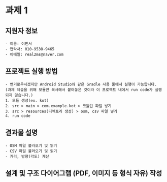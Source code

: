 # 과제 1

## 지원자 정보
    - 이름: 이민서
    - 연락처: 010-9538-9465
    - 이메일: real2ms@naver.com

## 프로젝트 실행 방법
    - 번거로우시겠지만 Android Studio와 같은 Gradle 사용 툴에서 실행이 가능합니다.
    (과제 제출을 위해 모듈만 복사해서 붙여놓은 것이라 이 프로젝트 내에서 run code가 실행되지 않습니다.)
    1. 모듈 생성(ex. kot)
    2. src > main > com.example.kot > 코틀린 파일 넣기
    3. src > resources(디렉토리 생성) > osm, csv 파일 넣기
    4. run code

## 결과물 설명
    - OSM 파일 불러오기 및 읽기
    - CSV 파일 불러오기 및 읽기
    - 거리, 방향(각도) 계산

## 설계 및 구조 다이어그램 (PDF, 이미지 등 형식 자유) 작성